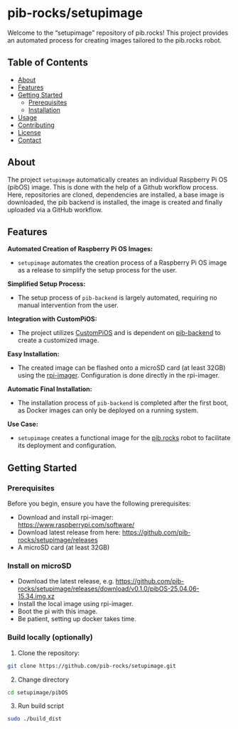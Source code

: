 # pib-rocks/setupimage

Welcome to the “setupimage” repository of pib.rocks! This project provides an automated process for creating images tailored to the pib.rocks robot.

## Table of Contents

- [About](#about)
- [Features](#features)
- [Getting Started](#getting-started)
  - [Prerequisites](#prerequisites)
  - [Installation](#installation)
- [Usage](#usage)
- [Contributing](#contributing)
- [License](#license)
- [Contact](#contact)

## About

The project `setupimage` automatically creates an individual Raspberry Pi OS (pibOS) image. This is done with the help of a Github workflow process. Here, repositories are cloned, dependencies are installed, a base image is downloaded, the pib backend is installed, the image is created and finally uploaded via a GitHub workflow.

## Features

**Automated Creation of Raspberry Pi OS Images:**
- `setupimage` automates the creation process of a Raspberry Pi OS image as a release to simplify the setup process for the user.

**Simplified Setup Process:**
- The setup process of `pib-backend` is largely automated, requiring no manual intervention from the user.

**Integration with CustomPiOS:**
- The project utilizes [CustomPiOS](https://github.com/guysoft/CustomPiOS) and is dependent on [pib-backend](https://github.com/pib-rocks/pib-backend) to create a customized image.

**Easy Installation:**
- The created image can be flashed onto a microSD card (at least 32GB) using the [rpi-imager](https://github.com/raspberrypi/rpi-imager). Configuration is done directly in the rpi-imager.

**Automatic Final Installation:**
- The installation process of `pib-backend` is completed after the first boot, as Docker images can only be deployed on a running system.

**Use Case:**
- `setupimage` creates a functional image for the [pib.rocks](https://pib.rocks/) robot to facilitate its deployment and configuration.


## Getting Started 

### Prerequisites

Before you begin, ensure you have the following prerequisites:

- Download and install rpi-imager: https://www.raspberrypi.com/software/
- Download latest release from here: https://github.com/pib-rocks/setupimage/releases
- A microSD card (at least 32GB)

### Install on microSD
- Download the latest release, e.g. https://github.com/pib-rocks/setupimage/releases/download/v0.1.0/pibOS-25.04.06-15.34.img.xz 
- Install the local image using rpi-imager.
- Boot the pi with this image.
- Be patient, setting up docker takes time.


### Build locally (optionally)

1. Clone the repository:
  ```bash
  git clone https://github.com/pib-rocks/setupimage.git
  ```

2. Change directory
  ```bash
  cd setupimage/pibOS
  ```

3. Run build script
  ```bash
  sudo ./build_dist
  ```
